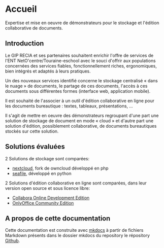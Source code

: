 # Accueil

Expertise et mise en oeuvre de démonstrateurs pour le stockage et l'édition collaborative de documents.

## Introduction

Le GIP RECIA et ses partenaires souhaitent enrichir l'offre de services de l'ENT NetO'centre/Touraine-eschool avec
le souci d'offrir aux populations concernées des services fiables, fonctionnellement riches, ergonomiques, bien 
intégrés et adaptés à leurs pratiques.

Un des nouveaux services identifié concerne le stockage centralisé « dans le nuage » de documents, le partage de
ces documents, l'accès à ces documents sous différentes formes (interface web, application mobile).

Il est souhaité de l'associer à un outil d'édition collaborative en ligne pour les documents bureautique : textes,
tableaux, présentations, ...

Il s'agit de mettre en oeuvre des démonstrateurs regroupant d'une part une solution de stockage de document en mode 
« cloud » et d'autre part une solution d'édition, possiblement collaborative, de documents bureautiques stockés sur 
cette solution.

## Solutions évaluées

2 Solutions de stockage sont comparées:

* [nextcloud](https://nextcloud.com/), fork de owncloud développé en php
* [seafile](https://www.seafile.com/), développé en python

2 Solutions d'édition collaborative en ligne sont comparées, dans leur version open source et sous licence libre:

* [Collabora Online Development Edition](https://www.collaboraoffice.com/code/)
* [OnlyOffice Community Edition](https://www.onlyoffice.com/fr/)

## A propos de cette documentation

Cette documentation est construite avec [mkdocs](https://www.mkdocs.org/) à partir de fichiers Markdown présents dans 
le dossier mkdocs du repository le répository [Github](https://github.com/GIP-RECIA/recia-poc-cloud/).

